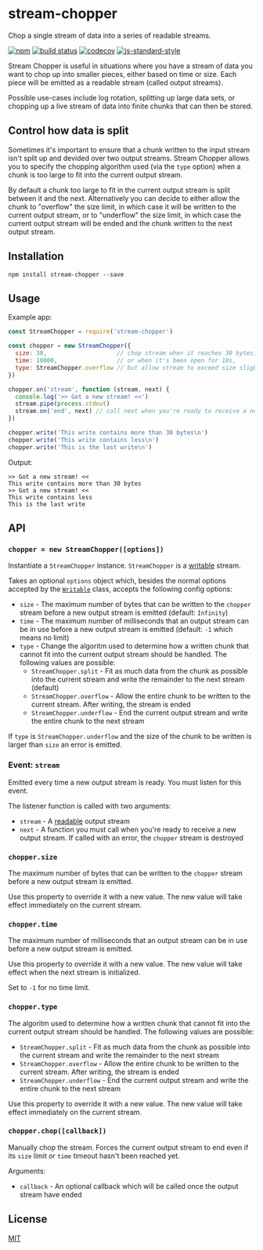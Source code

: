 # stream-chopper

Chop a single stream of data into a series of readable streams.

[![npm](https://img.shields.io/npm/v/stream-chopper.svg)](https://www.npmjs.com/package/stream-chopper)
[![build status](https://travis-ci.org/watson/stream-chopper.svg?branch=master)](https://travis-ci.org/watson/stream-chopper)
[![codecov](https://img.shields.io/codecov/c/github/watson/stream-chopper.svg)](https://codecov.io/gh/watson/stream-chopper)
[![js-standard-style](https://img.shields.io/badge/code%20style-standard-brightgreen.svg?style=flat)](https://github.com/feross/standard)

Stream Chopper is useful in situations where you have a stream of data
you want to chop up into smaller pieces, either based on time or size.
Each piece will be emitted as a readable stream (called output streams).

Possible use-cases include log rotation, splitting up large data sets,
or chopping up a live stream of data into finite chunks that can then be
stored.

## Control how data is split

Sometimes it's important to ensure that a chunk written to the input
stream isn't split up and devided over two output streams. Stream
Chopper allows you to specify the chopping algorithm used (via the
`type` option) when a chunk is too large to fit into the current output
stream.

By default a chunk too large to fit in the current output stream is
split between it and the next. Alternatively you can decide to either
allow the chunk to "overflow" the size limit, in which case it will be
written to the current output stream, or to "underflow" the size limit,
in which case the current output stream will be ended and the chunk
written to the next output stream.

## Installation

```
npm install stream-chopper --save
```

## Usage

Example app:

```js
const StreamChopper = require('stream-chopper')

const chopper = new StreamChopper({
  size: 30,                    // chop stream when it reaches 30 bytes,
  time: 10000,                 // or when it's been open for 10s,
  type: StreamChopper.overflow // but allow stream to exceed size slightly
})

chopper.on('stream', function (stream, next) {
  console.log('>> Got a new stream! <<')
  stream.pipe(process.stdout)
  stream.on('end', next) // call next when you're ready to receive a new stream
})

chopper.write('This write contains more than 30 bytes\n')
chopper.write('This write contains less\n')
chopper.write('This is the last write\n')
```

Output:

```
>> Got a new stream! <<
This write contains more than 30 bytes
>> Got a new stream! <<
This write contains less
This is the last write
```

## API

### `chopper = new StreamChopper([options])`

Instantiate a `StreamChopper` instance. `StreamChopper` is a [writable]
stream.

Takes an optional `options` object which, besides the normal options
accepted by the [`Writable`][writable] class, accepts the following
config options:

- `size` - The maximum number of bytes that can be written to the
  `chopper` stream before a new output stream is emitted (default:
  `Infinity`)
- `time` - The maximum number of milliseconds that an output stream can
  be in use before a new output stream is emitted (default: `-1` which
  means no limit)
- `type` - Change the algoritm used to determine how a written chunk
  that cannot fit into the current output stream should be handled. The
  following values are possible:
  - `StreamChopper.split` - Fit as much data from the chunk as possible
    into the current stream and write the remainder to the next stream
    (default)
  - `StreamChopper.overflow` - Allow the entire chunk to be written to
    the current stream. After writing, the stream is ended
  - `StreamChopper.underflow` - End the current output stream and write
    the entire chunk to the next stream

If `type` is `StreamChopper.underflow` and the size of the chunk to be
written is larger than `size` an error is emitted.

### Event: `stream`

Emitted every time a new output stream is ready. You must listen for
this event.

The listener function is called with two arguments:

- `stream` - A [readable] output stream
- `next` - A function you must call when you're ready to receive a new
  output stream. If called with an error, the `chopper` stream is
  destroyed

### `chopper.size`

The maximum number of bytes that can be written to the `chopper` stream
before a new output stream is emitted.

Use this property to override it with a new value. The new value will
take effect immediately on the current stream.

### `chopper.time`

The maximum number of milliseconds that an output stream can be in use
before a new output stream is emitted.

Use this property to override it with a new value. The new value will
take effect when the next stream is initialized.

Set to `-1` for no time limit.

### `chopper.type`

The algoritm used to determine how a written chunk that cannot fit into
the current output stream should be handled. The following values are
possible:

- `StreamChopper.split` - Fit as much data from the chunk as possible
  into the current stream and write the remainder to the next stream
- `StreamChopper.overflow` - Allow the entire chunk to be written to
  the current stream. After writing, the stream is ended
- `StreamChopper.underflow` - End the current output stream and write
  the entire chunk to the next stream

Use this property to override it with a new value. The new value will
take effect immediately on the current stream.

### `chopper.chop([callback])`

Manually chop the stream. Forces the current output stream to end even
if its `size` limit or `time` timeout hasn't been reached yet.

Arguments:

- `callback` - An optional callback which will be called once the output
  stream have ended

## License

[MIT](https://github.com/watson/stream-chopper/blob/master/LICENSE)

[writable]: https://nodejs.org/api/stream.html#stream_class_stream_writable
[readable]: https://nodejs.org/api/stream.html#stream_class_stream_readable
